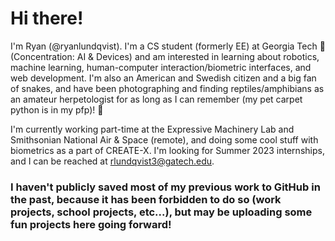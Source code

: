 # Hi there! 

I'm Ryan (@ryanlundqvist). I'm a CS student (formerly EE) at Georgia Tech 🐝 (Concentration: AI & Devices) and am interested in learning about robotics, machine learning, human-computer interaction/biometric interfaces, and web development. I'm also an American and Swedish citizen and a big fan of snakes, and have been photographing and finding reptiles/amphibians as an amateur herpetologist for as long as I can remember (my pet carpet python is in my pfp)! 🐍

I'm currently working part-time at the Expressive Machinery Lab and Smithsonian National Air & Space (remote), and doing some cool
stuff with biometrics as a part of CREATE-X. I'm looking for Summer 2023 internships, and I can be reached at rlundqvist3@gatech.edu.

### __I haven't publicly saved most of my previous work to GitHub in the past, because it has been forbidden to do so (work projects, school projects, etc...), but may be uploading some fun projects here going forward!__

<!---
RlundqvistJr/RlundqvistJr is a ✨ special ✨ repository because its `README.md` (this file) appears on your GitHub profile.
You can click the Preview link to take a look at your changes.
--->
